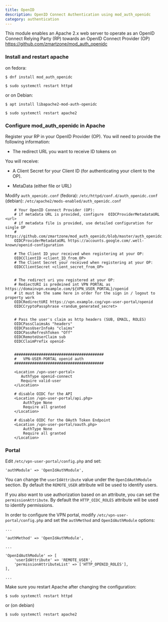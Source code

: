 ```yaml
---
title: OpenID
description: OpenID Connect Authentication using mod_auth_openidc
category: authentication
---
```


This module enables an Apache 2.x web server to operate as an OpenID Connect Relying Party (RP) towards an OpenID Connect Provider (OP)
https://github.com/zmartzone/mod_auth_openidc

### Install and restart apache

on fedora:

    $ dnf install mod_auth_openidc

    $ sudo systemctl restart httpd

or on Debian:

    $ apt install libapache2-mod-auth-openidc

    $ sudo systemctl restart apache2

### Configure mod_auth_openidc in Apache

Register your RP in your OpenID Provider (OP). You will need to provide the following information:

* The redirect URL you want to receive ID tokens on

You will receive:

* A Client Secret for your Client ID (for authenticating your client to the OP).

* MetaData (either file or URL)

Modify `auth_openidc.conf` 
(fedora):  `/etc/httpd/conf.d/auth_openidc.conf` 
(debian): `/etc/apache2/mods-enabled/auth_openidc.conf` 

```
    # Your OpenID Connect Provider (OP):
    # if metadata URL is provided, configure  OIDCProviderMetadataURL <url>
    # if metadata file is provided, use detailed configuration for single OP
    # https://github.com/zmartzone/mod_auth_openidc/blob/master/auth_openidc.conf
    OIDCProviderMetadataURL https://accounts.google.com/.well-known/openid-configuration

    # The Client ID your received when registering at your OP:
    OIDCClientID <client_ID_from_OP>
    # The Client Secret your received when registering at your OP:
    OIDCClientSecret <client_secret_from_OP>


    # The redirect uri you registered at your OP:
    # RediectURI is predeined int VPN PORTAL as https://domainvpn.example.com/${VPN_USER_PORTAL}/openid
    # it must be the same here in order for the sign in / logout to property work
    OIDCRedirectURI https://vpn.example.cog/vpn-user-portal/openid
    OIDCCryptoPassphrase <randum_generated_secret>


    # Pass the user's claim as http headers (SUB, EMAIL, ROLES)
    OIDCPassClaimsAs "headers"
    OIDCPassUserInfoAs "claims"
    OIDCPassRefreshToken "Off"
    OIDCRemoteUserClaim sub
    OIDCClaimPrefix openid-


    ########################################
    #   VPN-USER-PORTAL openid auth
    ########################################

    <Location /vpn-user-portal>
       AuthType openid-connect
       Require valid-user
    </Location>

    # disable OIDC for the API
    <Location /vpn-user-portal/api.php>
        AuthType None
        Require all granted
    </Location>

    # disable OIDC for the OAuth Token Endpoint
    <Location /vpn-user-portal/oauth.php>
        AuthType None
        Require all granted
    </Location>
```



### Portal


Edit `/etc/vpn-user-portal/config.php` and set:

    'authModule' => 'OpenIdAuthModule',

You can change the `userIdAttribute` value under the `OpenIdAuthModule` 
section.
By default the `REMOTE_USER` attribute will be used to identify users.

If you also want to use authorization based on an attribute, 
you can set the `permissionAttribute`.
By default the `HTTP_OIDC_ROLES` attribute will be used to identify permissions.



In order to configure the VPN portal, modify `/etc/vpn-user-portal/config.php`
and set the `authMethod` and `OpenIdAuthModule` options:

    ...

    'authMethod' => 'OpenIdAuthModule',

    ...

    'OpenIdAuthModule' => [
        'userIdAttribute' => 'REMOTE_USER',
        'permissionAttributeList' => ['HTTP_OPENID_ROLES'],
    ],

    ...


Make sure you restart Apache after changing the configuration:

    $ sudo systemctl restart httpd

or (on debian)

    $ sudo systemctl restart apache2